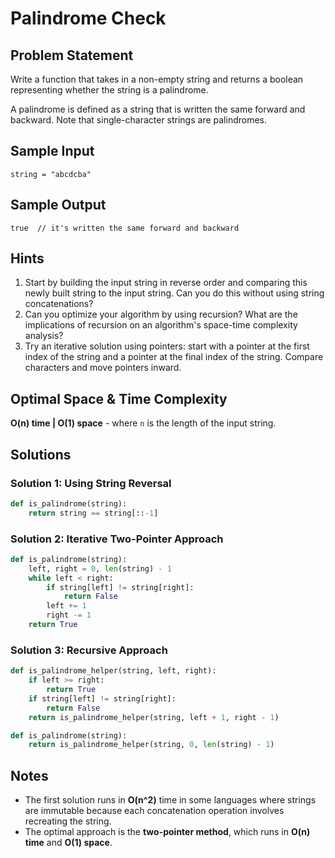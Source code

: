 # Palindrome Check

## Problem Statement

Write a function that takes in a non-empty string and returns a boolean representing whether the string is a palindrome.

A palindrome is defined as a string that is written the same forward and backward. Note that single-character strings are palindromes.

## Sample Input

```plaintext
string = "abcdcba"
```

## Sample Output

```plaintext
true  // it's written the same forward and backward
```

## Hints

1. Start by building the input string in reverse order and comparing this newly built string to the input string. Can you do this without using string concatenations?
2. Can you optimize your algorithm by using recursion? What are the implications of recursion on an algorithm's space-time complexity analysis?
3. Try an iterative solution using pointers: start with a pointer at the first index of the string and a pointer at the final index of the string. Compare characters and move pointers inward.

## Optimal Space & Time Complexity

**O(n) time | O(1) space** - where `n` is the length of the input string.

## Solutions

### Solution 1: Using String Reversal

```python
def is_palindrome(string):
    return string == string[::-1]
```

### Solution 2: Iterative Two-Pointer Approach

```python
def is_palindrome(string):
    left, right = 0, len(string) - 1
    while left < right:
        if string[left] != string[right]:
            return False
        left += 1
        right -= 1
    return True
```

### Solution 3: Recursive Approach

```python
def is_palindrome_helper(string, left, right):
    if left >= right:
        return True
    if string[left] != string[right]:
        return False
    return is_palindrome_helper(string, left + 1, right - 1)

def is_palindrome(string):
    return is_palindrome_helper(string, 0, len(string) - 1)
```

## Notes

- The first solution runs in **O(n^2)** time in some languages where strings are immutable because each concatenation operation involves recreating the string.
- The optimal approach is the **two-pointer method**, which runs in **O(n) time** and **O(1) space**.
